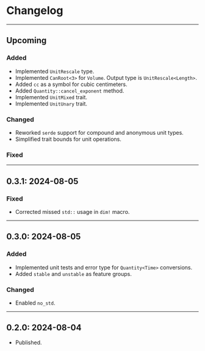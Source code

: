 # Changelog

---
## Upcoming

### Added
- Implemented `UnitRescale` type.
- Implemented `CanRoot<3>` for `Volume`. Output type is `UnitRescale<Length>`.
- Added `cc` as a symbol for cubic centimeters.
- Added `Quantity::cancel_exponent` method.
- Implemented `UnitMixed` trait.
- Implemented `UnitUnary` trait.
### Changed
- Reworked `serde` support for compound and anonymous unit types.
- Simplified trait bounds for unit operations.
### Fixed


---
## 0.3.1: 2024-08-05

### Fixed
- Corrected missed `std::` usage in `dim!` macro.


---
## 0.3.0: 2024-08-05

### Added
- Implemented unit tests and error type for `Quantity<Time>` conversions.
- Added `stable` and `unstable` as feature groups.
### Changed
- Enabled `no_std`.


---
## 0.2.0: 2024-08-04
- Published.
